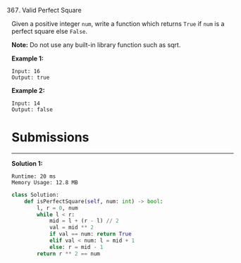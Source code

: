 367. Valid Perfect Square

Given a positive integer `num`, write a function which returns `True` if `num` is a perfect square else `False`.

**Note:** Do not use any built-in library function such as sqrt.

**Example 1:**
```
Input: 16
Output: true
```

**Example 2:**
```
Input: 14
Output: false
```

# Submissions
---
**Solution 1:**
```
Runtime: 20 ms
Memory Usage: 12.8 MB
```
```python
class Solution:
    def isPerfectSquare(self, num: int) -> bool:
        l, r = 0, num
        while l < r:
            mid = l + (r - l) // 2
            val = mid ** 2
            if val == num: return True
            elif val < num: l = mid + 1
            else: r = mid - 1
        return r ** 2 == num
```